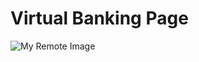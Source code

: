 # Virtual Banking Page
![My Remote Image](https://oluwibe-faith.netlify.app/static/media/image-5.ee3187867c74d2ff055d.png?dl=0)

